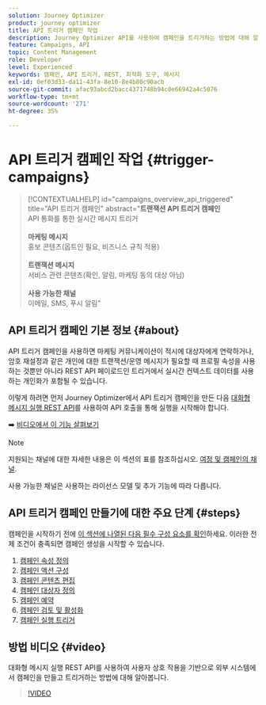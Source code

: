 ```yaml
---
solution: Journey Optimizer
product: journey optimizer
title: API 트리거 캠페인 작업
description: Journey Optimizer API를 사용하여 캠페인을 트리거하는 방법에 대해 알아봅니다.
feature: Campaigns, API
topic: Content Management
role: Developer
level: Experienced
keywords: 캠페인, API 트리거, REST, 최적화 도구, 메시지
exl-id: 0ef03d33-da11-43fa-8e10-8e4b80c90acb
source-git-commit: afac93abcd2bacc4371748b94c0e66942a4c5076
workflow-type: tm+mt
source-wordcount: '271'
ht-degree: 35%

---
```



# API 트리거 캠페인 작업 {#trigger-campaigns}

>[!CONTEXTUALHELP]
>id="campaigns_overview_api_triggered"
>title="API 트리거 캠페인"
>abstract="**트랜잭션 API 트리거 캠페인**<br/> API 통화를 통한 실시간 메시지 트리거&#x200B;<br/><br/>**마케팅 메시지**<br/>&#x200B;홍보 콘텐츠(옵트인 필요, 비즈니스 규칙 적용)<br/><br/>**트랜잭션 메시지**<br/>&#x200B;서비스 관련 콘텐츠(확인, 알림, 마케팅 동의 대상 아님)<br/><br/>**사용 가능한 채널**<br/>&#x200B;이메일, SMS, 푸시 알림"

## API 트리거 캠페인 기본 정보 {#about}

API 트리거 캠페인을 사용하면 마케팅 커뮤니케이션이 적시에 대상자에게 연락하거나, 암호 재설정과 같은 개인에 대한 트랜잭션/운영 메시지가 필요할 때 프로필 속성을 사용하는 것뿐만 아니라 REST API 페이로드인 트리거에서 실시간 컨텍스트 데이터를 사용하는 개인화가 포함될 수 있습니다.

이렇게 하려면 먼저 Journey Optimizer에서 API 트리거 캠페인을 만든 다음 [대화형 메시지 실행 REST API](https://developer.adobe.com/journey-optimizer-apis/references/messaging/#tag/execution)를 사용하여 API 호출을 통해 실행을 시작해야 합니다.

➡️ [비디오에서 이 기능 살펴보기](#video)

>[!NOTE]
>
>지원되는 채널에 대한 자세한 내용은 이 섹션의 표를 참조하십시오. [여정 및 캠페인의 채널](../channels/gs-channels.md#channels).
>
>사용 가능한 채널은 사용하는 라이선스 모델 및 추가 기능에 따라 다릅니다.

## API 트리거 캠페인 만들기에 대한 주요 단계 {#steps}

캠페인을 시작하기 전에 [이 섹션에 나열된 다음 필수 구성 요소를 확인](get-started-with-campaigns.md#permissions)하세요. 이러한 전제 조건이 충족되면 캠페인 생성을 시작할 수 있습니다.

1. [캠페인 속성 정의](api-triggered-campaign-properties.md)
1. [캠페인 액션 구성](api-triggered-campaign-action.md)
1. [캠페인 콘텐츠 편집](api-triggered-campaign-content.md)
1. [캠페인 대상자 정의](api-triggered-campaign-audience.md)
1. [캠페인 예약](api-triggered-campaign-schedule.md)
1. [캠페인 검토 및 활성화](review-activate-api-triggered-campaign.md)
1. [캠페인 실행 트리거](trigger-campaigns.md)

## 방법 비디오 {#video}

대화형 메시지 실행 REST API를 사용하여 사용자 상호 작용을 기반으로 외부 시스템에서 캠페인을 만들고 트리거하는 방법에 대해 알아봅니다.

>[!VIDEO](https://video.tv.adobe.com/v/3425358?quality=12)
